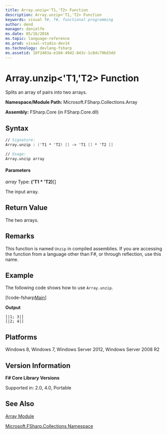 ```yaml
---
title: Array.unzip<'T1,'T2> Function
description: Array.unzip<'T1,'T2> Function
keywords: visual f#, f#, functional programming
author: dend
manager: danielfe
ms.date: 05/16/2016
ms.topic: language-reference
ms.prod: visual-studio-dev14
ms.technology: devlang-fsharp
ms.assetid: 10f2403a-e104-4942-843c-1c8dc796d3dd 
---
```


# Array.unzip<'T1,'T2> Function

Splits an array of pairs into two arrays.

**Namespace/Module Path:** Microsoft.FSharp.Collections.Array

**Assembly:** FSharp.Core (in FSharp.Core.dll)


## Syntax

```fsharp
// Signature:
Array.unzip : ('T1 * 'T2) [] -> 'T1 [] * 'T2 []

// Usage:
Array.unzip array
```

#### Parameters
*array*
Type: **('T1 &#42; 'T2)**[[]](https://msdn.microsoft.com/library/def20292-9aae-4596-9275-b94e594f8493)


The input array.

## Return Value

The two arrays.

## Remarks
This function is named `Unzip` in compiled assemblies. If you are accessing the function from a language other than F#, or through reflection, use this name.

## Example

The following code shows how to use `Array.unzip`.

[!code-fsharp[Main](~/samples/snippets/fsharp/arrays/snippet70.fs)]

**Output**

```
[|1; 3|]
[|2; 4|]
```

## Platforms
Windows 8, Windows 7, Windows Server 2012, Windows Server 2008 R2


## Version Information
**F# Core Library Versions**

Supported in: 2.0, 4.0, Portable

## See Also
[Array Module](index.md)

[Microsoft.FSharp.Collections Namespace](../Microsoft.FSharp.Collections-Namespace-%5BFSharp%5D.md)
